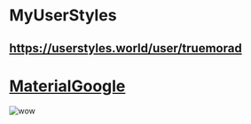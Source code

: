 # MyUserStyles
https://userstyles.world/user/truemorad
-------
# [MaterialGoogle](https://userstyles.world/style/16871/materialgoogle)
![wow](https://userstyles.world/preview/16871/19.webp)
